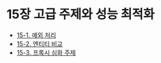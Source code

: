 # 15장 고급 주제와 성능 최적화
- [15-1. 예외 처리](15-1.%EC%98%88%EC%99%B8%20%EC%B2%98%EB%A6%AC.md)
- [15-2. 엔티티 비교](15-2.%EC%97%94%ED%8B%B0%ED%8B%B0%20%EB%B9%84%EA%B5%90.md)
- [15-3. 프록시 심화 주제](15-3.%ED%94%84%EB%A1%9D%EC%8B%9C%20%EC%8B%AC%ED%99%94%20%EC%A3%BC%EC%A0%9C.md)